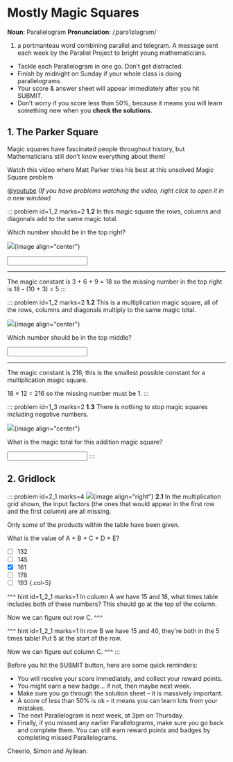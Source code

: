 # Mostly Magic Squares

<div class="dictionary">

__Noun__: Parallelogram
__Pronunciation__: /ˌparəˈlɛləɡram/

1. a portmanteau word combining parallel and telegram. A message sent each
week by the Parallel Project to bright young mathematicians.

</div>

*	Tackle each Parallelogram in one go. Don’t get distracted.
*	Finish by midnight on Sunday if your whole class is doing parallelograms.
*	Your score & answer sheet will appear immediately after you hit SUBMIT.
*	Don’t worry if you score less than 50%, because it means you will learn something new when you __check the solutions__.


## 1. The Parker Square

Magic squares have fascinated people throughout history, but Mathematicians still don’t know everything about them!

Watch this video where Matt Parker tries his best at this unsolved Magic Square problem

@[youtube](watch?v=aOT_bG-vWyg?rel=0) _(If you have problems watching the video, right click to open it in a new window)_

::: problem id=1_2 marks=2
__1.2__ In this magic square the rows, columns and diagonals add to the same magic total.  

Which number should be in the top right?

![](/resources/6-10-Parker-Square/1-magic-add.png){image align="center"}

<input type="number" solution="5"/>

---

The magic constant is 3 + 6 + 9 = 18 so the missing number in the top right is 18 - (10 + 3) = 5
:::

::: problem id=1_2 marks=2
__1.2__ This is a multiplication magic square, all of the rows, columns and diagonals multiply to the same magic total.

![](/resources/6-10-Parker-Square/1.2-magic-multiply.png){image align="center"}

Which number should be in the top middle?

<input type="number" solution="1"/>

---

The magic constant is 216, this is the smallest possible constant for a multiplication magic square.  

18 × 12 = 216 so the missing number must be 1.
:::

::: problem id=1_3 marks=2
__1.3__ There is nothing to stop magic squares including negative numbers.

![](/resources/6-10-Parker-Square/1.3-magic-negative.png){image align="center"}

What is the magic total for this addition magic square?

<input type="number" solution="-9"/>
:::


## 2. Gridlock

::: problem id=2_1 marks=4
![](/resources/6-10-Parker-Square/2-grid-puzzle.png){image align="right"}
__2.1__ In the multiplication grid shown, the input factors (the ones that would appear in the first row and the first column) are all missing.  

Only some of the products within the table have been given.  

What is the value of A + B + C + D + E?

* [ ] 132
* [ ] 145
* [x] 161
* [ ] 178
* [ ] 193
{.col-5}

^^^ hint id=1_2_1 marks=1
In column A we have 15 and 18, what times table includes both of these numbers? This should go at the top of the column.

Now we can figure out row C.
^^^

^^^ hint id=1_2_1 marks=1
In row B we have 15 and 40, they're both in the 5 times table! Put 5 at the start of the row.

Now we can figure out column C.
^^^
:::


Before you hit the SUBMIT button, here are some quick reminders:

*	You will receive your score immediately, and collect your reward points.
*	You might earn a new badge... if not, then maybe next week.
*	Make sure you go through the solution sheet – it is massively important.
*	A score of less than 50% is ok – it means you can learn lots from your mistakes.
*	The next Parallelogram is next week, at 3pm on Thursday.
*	Finally, if you missed any earlier Parallelograms, make sure you go back and complete them. You can still earn reward points and badges by completing missed Parallelograms.

Cheerio,
Simon and Ayliean.
